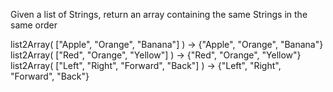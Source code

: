 Given a list of Strings, return an array containing the same Strings in the same order 
	
   list2Array( ["Apple", "Orange", "Banana"] )  ->  {"Apple", "Orange", "Banana"}
	 list2Array( ["Red", "Orange", "Yellow"] )  ->  {"Red", "Orange", "Yellow"}
	 list2Array( ["Left", "Right", "Forward", "Back"] )  ->  {"Left", "Right", "Forward", "Back"}